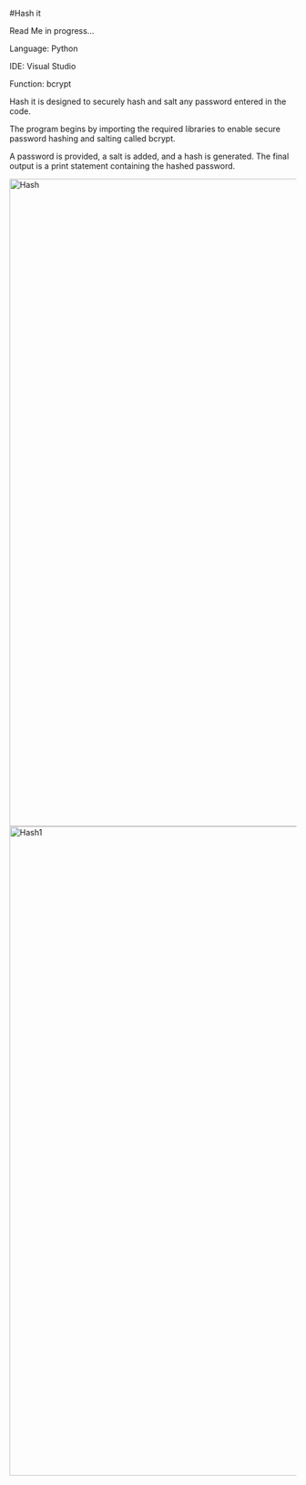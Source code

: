 #Hash it

Read Me in progress...


Language: Python

IDE: Visual Studio

Function: bcrypt



Hash it is designed to securely hash and salt any password entered in the code. 

The program begins by importing the required libraries to enable secure password hashing and salting called bcrypt.

A password is provided, a salt is added, and a hash is generated. The final output is a print statement containing the hashed password.


<img width="1136" alt="Hash" src="https://github.com/CMoret/CSProjectPWHash/assets/134563934/7c93ab52-5ab7-4f4d-98f2-7c4effa81fbe">


<img width="1139" alt="Hash1" src="https://github.com/CMoret/CSProjectPWHash/assets/134563934/8cdd2899-566a-482a-be6d-ed47642752fd">

